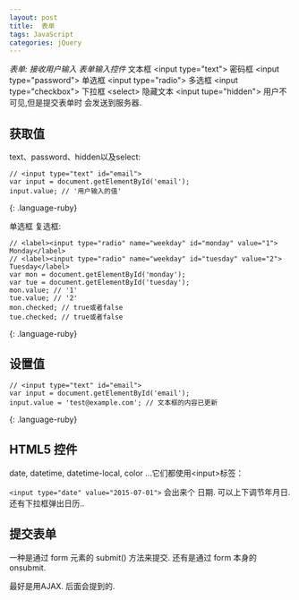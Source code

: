 ```yaml
---
layout: post
title:  表单
tags: JavaScript
categories: jQuery
---
```


*表单: 接收用户输入*
*表单输入控件*
文本框 \<input type="text"\>
密码框 \<input type="password"\>
单选框 \<input type="radio"\>
多选框 \<input type="checkbox"\>
下拉框 \<select\>
隐藏文本 \<input tupe="hidden"\> 用户不可见,但是提交表单时 会发送到服务器.



## 获取值

text、password、hidden以及select:
~~~
// <input type="text" id="email">
var input = document.getElementById('email');
input.value; // '用户输入的值'
~~~
{: .language-ruby}


单选框 复选框:
~~~
// <label><input type="radio" name="weekday" id="monday" value="1"> Monday</label>
// <label><input type="radio" name="weekday" id="tuesday" value="2"> Tuesday</label>
var mon = document.getElementById('monday');
var tue = document.getElementById('tuesday');
mon.value; // '1'
tue.value; // '2'
mon.checked; // true或者false
tue.checked; // true或者false
~~~
{: .language-ruby}



## 设置值
~~~
// <input type="text" id="email">
var input = document.getElementById('email');
input.value = 'test@example.com'; // 文本框的内容已更新
~~~
{: .language-ruby}






## HTML5 控件
date, datetime, datetime-local, color ...它们都使用\<input\>标签：


`<input type="date" value="2015-07-01">`
会出来个 日期. 可以上下调节年月日. 还有下拉框弹出日历..







## 提交表单

一种是通过 form 元素的 submit() 方法来提交.
还有是通过 form 本身的 onsubmit. 

最好是用AJAX. 后面会提到的.

